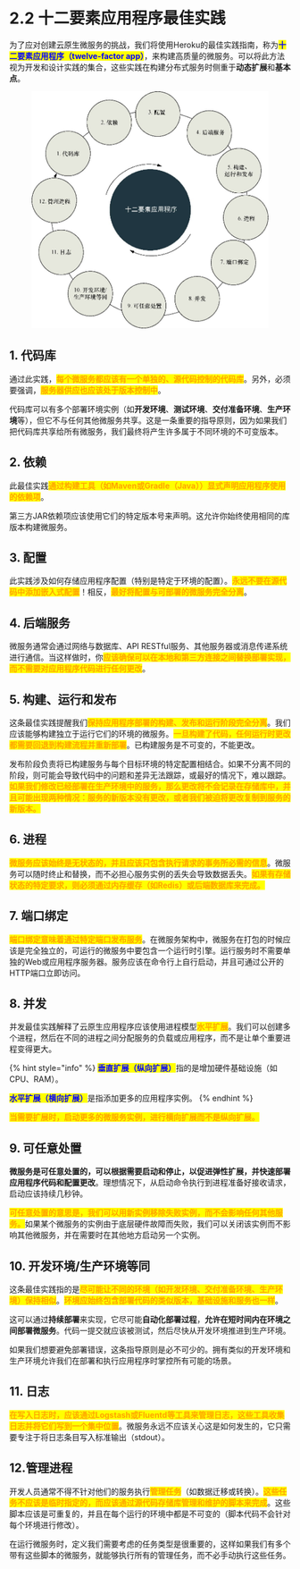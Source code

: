 # 2.2 十二要素应用程序最佳实践

为了应对创建云原生微服务的挑战，我们将使用Heroku的最佳实践指南，称为<mark style="color:blue;">**十二要素应用程序（twelve-factor app）**</mark>，来构建高质量的微服务。可以将此方法视为开发和设计实践的集合，这些实践在构建分布式服务时侧重于**动态扩展**和**基本点**。

<figure><img src="../../../.gitbook/assets/image (9) (1).png" alt=""><figcaption></figcaption></figure>

## 1. 代码库

通过此实践，<mark style="color:orange;">**每个微服务都应该有一个单独的、源代码控制的代码库**</mark>。另外，必须要强调，<mark style="color:orange;">**服务器供应也应该处于版本控制中**</mark>。

代码库可以有多个部署环境实例（如**开发环境**、**测试环境**、**交付准备环境**、**生产环境**等），但它不与任何其他微服务共享。这是一条重要的指导原则，因为如果我们把代码库共享给所有微服务，我们最终将产生许多属于不同环境的不可变版本。

## 2. 依赖

此最佳实践<mark style="color:orange;">**通过构建工具（如Maven或Gradle（Java））显式声明应用程序使用的依赖项**</mark>。

第三方JAR依赖项应该使用它们的特定版本号来声明。这允许你始终使用相同的库版本构建微服务。

## 3. 配置

此实践涉及如何存储应用程序配置（特别是特定于环境的配置）。<mark style="color:orange;">**永远不要在源代码中添加嵌入式配置**</mark>！相反，<mark style="color:orange;">**最好将配置与可部署的微服务完全分离**</mark>。

## 4. 后端服务

微服务通常会通过网络与数据库、API RESTful服务、其他服务器或消息传递系统进行通信。当这样做时，你<mark style="color:orange;">**应该确保可以在本地和第三方连接之间替换部署实现，而不需要对应用程序代码进行任何更改**</mark>。

## 5. 构建、运行和发布

这条最佳实践提醒我们<mark style="color:orange;">**保持应用程序部署的构建、发布和运行阶段完全分离**</mark>。我们应该能够构建独立于运行它们的环境的微服务。<mark style="color:orange;">**一旦构建了代码，任何运行时更改都需要回退到构建流程并重新部署**</mark>。已构建服务是不可变的，不能更改。

发布阶段负责将已构建服务与每个目标环境的特定配置相结合。如果不分离不同的阶段，则可能会导致代码中的问题和差异无法跟踪，或最好的情况下，难以跟踪。<mark style="color:orange;">**如果我们修改已经部署在生产环境中的服务，那么更改将不会记录在存储库中，并且可能出现两种情况：服务的新版本没有更改，或者我们被迫将更改复制到服务的新版本。**</mark>

## 6. 进程

<mark style="color:orange;">**微服务应该始终是无状态的，并且应该只包含执行请求的事务所必需的信息**</mark>。微服务可以随时终止和替换，而不必担心服务实例的丢失会导致数据丢失。<mark style="color:orange;">**如果有存储状态的特定要求，则必须通过内存缓存（如Redis）或后端数据库来完成。**</mark>

## 7. 端口绑定

<mark style="color:orange;">**端口绑定意味着通过特定端口发布服务**</mark>。在微服务架构中，微服务在打包的时候应该是完全独立的，可运行的微服务中要包含一个运行时引擎。运行服务时不需要单独的Web或应用程序服务器。服务应该在命令行上自行启动，并且可通过公开的HTTP端口立即访问。

## 8. 并发

并发最佳实践解释了云原生应用程序应该使用进程模型<mark style="color:orange;">**水平扩展**</mark>。我们可以创建多个进程，然后在不同的进程之间分配服务的负载或应用程序，而不是让单个重要进程变得更大。

{% hint style="info" %}
<mark style="color:blue;">**垂直扩展（纵向扩展）**</mark>指的是增加硬件基础设施（如CPU、RAM）。

<mark style="color:blue;">**水平扩展（横向扩展）**</mark>是指添加更多的应用程序实例。
{% endhint %}

<mark style="color:orange;">**当需要扩展时，启动更多的微服务实例，进行横向扩展而不是纵向扩展。**</mark>

## 9. 可任意处置

**微服务是可任意处置的，可以根据需要启动和停止，以促进弹性扩展，并快速部署应用程序代码和配置更改**。理想情况下，从启动命令执行到进程准备好接收请求，启动应该持续几秒钟。

<mark style="color:orange;">**可任意处置的意思是，我们可以用新实例移除失败实例，而不会影响任何其他服务。**</mark>如果某个微服务的实例由于底层硬件故障而失败，我们可以关闭该实例而不影响其他微服务，并在需要时在其他地方启动另一个实例。

## 10. 开发环境/生产环境等同

这条最佳实践指的是<mark style="color:orange;">**尽可能让不同的环境（如开发环境、交付准备环境、生产环境）保持相似**</mark>。<mark style="color:orange;">**环境应始终包含部署代码的类似版本，基础设施和服务也一样**</mark>。

这可以通过**持续部署**来实现，它尽可能**自动化部署过程**，**允许在短时间内在环境之间部署微服务**。代码一提交就应该被测试，然后尽快从开发环境推进到生产环境。

如果我们想要避免部署错误，这条指导原则是必不可少的。拥有类似的开发环境和生产环境允许我们在部署和执行应用程序时掌控所有可能的场景。

## 11. 日志

<mark style="color:orange;">**在写入日志时，应该通过Logstash或Fluentd等工具来管理日志，这些工具收集日志并将它们写到一个集中位置**</mark>。微服务永远不应该关心这是如何发生的，它只需要专注于将日志条目写入标准输出（stdout）。

## 12.管理进程

开发人员通常不得不针对他们的服务执行<mark style="color:orange;">**管理任务**</mark>（如数据迁移或转换）。<mark style="color:orange;">**这些任务不应该是临时指定的，而应该通过源代码存储库管理和维护的脚本来完成**</mark>。这些脚本应该是可重复的，并且在每个运行的环境中都是不可变的（脚本代码不会针对每个环境进行修改）。

在运行微服务时，定义我们需要考虑的任务类型是很重要的，这样如果我们有多个带有这些脚本的微服务，就能够执行所有的管理任务，而不必手动执行这些任务。
